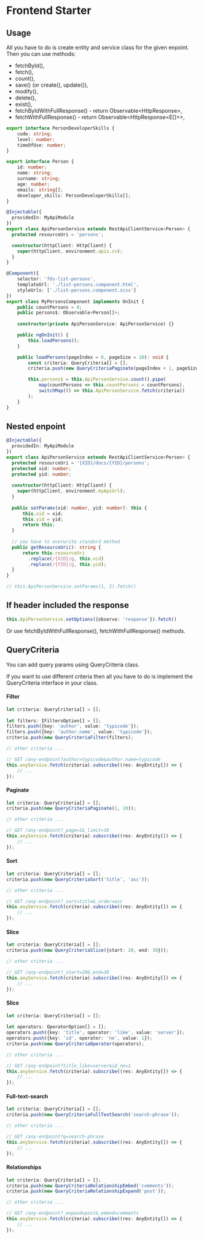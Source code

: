 # Frontend Starter

## Usage
   All you have to do is create entity and service class for the given enpoint. Then you can use methods:
   
   * fetchById(),  
   * fetch(),  
   * count(),  
   * save() (or create(), update()),  
   * modify(),  
   * delete(),  
   * exist(),  
   * fetchByIdWithFullResponse()  - return Observable<HttpResponse<E>>,   
   * fetchWithFullResponse()  - return Observable<HttpResponse<E[]>>,   

 ```typescript
 export interface PersonDeveloperSkills {
     code: string;
     level: number;
     timeOfUse: number;
 }
 
 export interface Person {
     id: number;
     name: string;
     surname: string;
     age: number;
     emails: string[];
     developer_skills: PersonDeveloperSkills[];
 }
 ```

```typescript
@Injectable({
  providedIn: MyApiModule
})
export class ApiPersonService extends RestApiClientService<Person> {
  protected resourceUri = 'persons';

  constructor(httpClient: HttpClient) {
    super(httpClient, environment.apis.cv);
  }
}
```

```typescript
@Component({
    selector: 'fds-list-persons',
    templateUrl: './list-persons.component.html',
    styleUrls: ['./list-persons.component.scss']
})
export class MyPersonsComponent implements OnInit {
    public countPersons = 0;
    public persons$: Observable<Person[]>;
    
    constructor(private ApiPersonService: ApiPersonService) {}

    public ngOnInit() {
        this.loadPersons();
    }

    public loadPersons(pageIndex = 0, pageSize = 10): void {
        const criteria: QueryCriteria[] = [];
        criteria.push(new QueryCriteriaPaginate(pageIndex + 1, pageSize));

        this.persons$ = this.ApiPersonService.count().pipe(
            map(countPersons => this.countPersons = countPersons),
            switchMap(() => this.ApiPersonService.fetch(criteria))
        );
    }
}
```

## Nested enpoint

```typescript
@Injectable({
  providedIn: MyApiModule
})
export class ApiPersonService extends RestApiClientService<Person> {
  protected resourceUri = '{XID}/docs/{YID}/persons';
  protected xid: number;
  protected yid: number;
  
  constructor(httpClient: HttpClient) {
    super(httpClient, environment.myApiUrl);
  }
  
  public setParams(xid: number, yid: number): this {
      this.xid = xid;
      this.yid = yid;
      return this;
  }
  
  // you have to overwrite standard method
  public getResourceUri(): string {
      return this.resourceUri
        .replace(/{XID}/g, this.xid)
        .replace(/{YID}/g, this.yid);
  }
}

// this.ApiPersonService.setParams(1, 2).fetch()
```
## If header included the response

```typescript
this.ApiPersonService.setOptions({observe: 'response'}).fetch()
```

Or use fetchByIdWithFullResponse(), fetchWithFullResponse() methods.

## QueryCriteria

You can add query params using QueryCriteria class.

If you want to use different criteria then all you have to do is 
implement the QueryCriteria interface in your class.


#### Filter ####

```typescript
let criteria: QueryCriteria[] = [];
    
let filters: IFiltersOption[] = []; 
filters.push({key: 'author', value: 'typicode'});
filters.push({key: 'author.name', value: 'typicode'});
criteria.push(new QueryCriteriaFilter(filters);

// other criteria ...

// GET /any-endpoint?author=typicode&author.name=typicode
this.anyService.fetch(criteria).subscribe((res: AnyEntity[]) => {
    // ...
});
```

#### Paginate ####

```typescript
let criteria: QueryCriteria[] = [];
criteria.push(new QueryCriteriaPaginate(1, 10));

// other criteria ...

// GET /any-endpoint?_page=1&_limit=10
this.anyService.fetch(criteria).subscribe((res: AnyEntity[]) => {
    // ...
});
```
#### Sort ####

```typescript
let criteria: QueryCriteria[] = [];
criteria.push(new QueryCriteriaSort('title', 'asc'));

// other criteria ...

// GET /any-endpoint?_sort=title&_order=asc
this.anyService.fetch(criteria).subscribe((res: AnyEntity[]) => {
    // ...
});
```

#### Slice #### 

```typescript
let criteria: QueryCriteria[] = [];
criteria.push(new QueryCriteriaSlice({start: 20, end: 30}));

// other criteria ...

// GET /any-endpoint?_start=20&_end=30
this.anyService.fetch(criteria).subscribe((res: AnyEntity[]) => {
    // ...
});
```

#### Slice #### 

```typescript
let criteria: QueryCriteria[] = [];
    
let operators: OperatorOption[] = []; 
operators.push({key: 'title', operator: 'like', value: 'server'});
operators.push({key: 'id', operator: 'ne', value: 1});
criteria.push(new QueryCriteriaOperator(operators);

// other criteria ...

// GET /any-endpoint?title_like=server&id_ne=1
this.anyService.fetch(criteria).subscribe((res: AnyEntity[]) => {
    // ...
});
```

#### Full-text-search #### 

```typescript
let criteria: QueryCriteria[] = [];
criteria.push(new QueryCriteriaFullTextSearch('search-phrase'));

// other criteria ...

// GET /any-endpoint?q=search-phrase
this.anyService.fetch(criteria).subscribe((res: AnyEntity[]) => {
    // ...
});
```

#### Relationships #### 

```typescript
let criteria: QueryCriteria[] = [];
criteria.push(new QueryCriteriaRelationshipEmbed('comments'));
criteria.push(new QueryCriteriaRelationshipExpand('post'));

// other criteria ...

// GET /any-endpoint?_expand=post&_embed=comments
this.anyService.fetch(criteria).subscribe((res: AnyEntity[]) => {
    // ...
});
```
